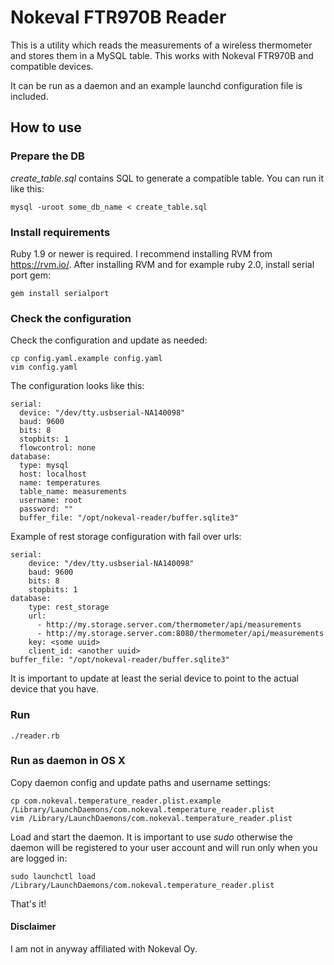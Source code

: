 # Nokeval FTR970B Reader
This is a utility which reads the measurements of a wireless thermometer and stores them in a MySQL table. This works with Nokeval FTR970B and compatible devices.

It can be run as a daemon and an example launchd configuration file is included.

## How to use
### Prepare the DB
*create_table.sql* contains SQL to generate a compatible table. You can run it like this:
	
	mysql -uroot some_db_name < create_table.sql
	
### Install requirements

Ruby 1.9 or newer is required. I recommend installing RVM from <https://rvm.io/>. After installing RVM and for example ruby 2.0, install serial port gem:

	gem install serialport

### Check the configuration
Check the configuration and update as needed:

	cp config.yaml.example config.yaml
	vim config.yaml

The configuration looks like this:

	serial:
  	  device: "/dev/tty.usbserial-NA140098"
  	  baud: 9600
  	  bits: 8
  	  stopbits: 1
  	  flowcontrol: none
	database:
	  type: mysql
  	  host: localhost
  	  name: temperatures
      table_name: measurements
  	  username: root
  	  password: ""
      buffer_file: "/opt/nokeval-reader/buffer.sqlite3"
  	  
Example of rest storage configuration with fail over urls:

    serial:
	    device: "/dev/tty.usbserial-NA140098"
	    baud: 9600
	    bits: 8
	    stopbits: 1
    database:
	    type: rest_storage
	    url:
	      - http://my.storage.server.com/thermometer/api/measurements
	      - http://my.storage.server.com:8080/thermometer/api/measurements
	    key: <some uuid>
	    client_id: <another uuid>
    buffer_file: "/opt/nokeval-reader/buffer.sqlite3"
  
It is important to update at least the serial device to point to the actual device that you have.

### Run

	./reader.rb

### Run as daemon in OS X

Copy daemon config and update paths and username settings:

	cp com.nokeval.temperature_reader.plist.example /Library/LaunchDaemons/com.nokeval.temperature_reader.plist
	vim /Library/LaunchDaemons/com.nokeval.temperature_reader.plist
	
Load and start the daemon. It is important to use *sudo* otherwise the daemon will be registered to your user account and will run only when you are logged in:

	sudo launchctl load /Library/LaunchDaemons/com.nokeval.temperature_reader.plist

That's it!

#### Disclaimer

I am not in anyway affiliated with Nokeval Oy. 
